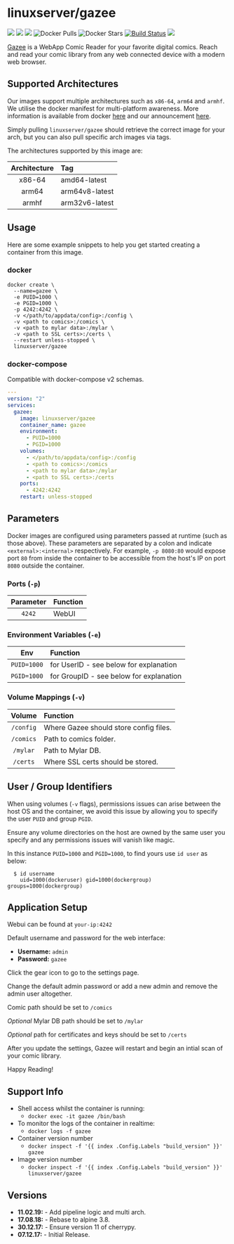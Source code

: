# linuxserver/gazee

[![](https://img.shields.io/discord/354974912613449730.svg?logo=discord&label=LSIO%20Discord&style=flat-square)](https://discord.gg/YWrKVTn) [![](https://images.microbadger.com/badges/version/linuxserver/gazee.svg)](https://microbadger.com/images/linuxserver/gazee) [![](https://images.microbadger.com/badges/image/linuxserver/gazee.svg)](https://microbadger.com/images/linuxserver/gazee) ![Docker Pulls](https://img.shields.io/docker/pulls/linuxserver/gazee.svg) ![Docker Stars](https://img.shields.io/docker/stars/linuxserver/gazee.svg) [![Build Status](https://ci.linuxserver.io/buildStatus/icon?job=Docker-Pipeline-Builders/docker-gazee/master)](https://ci.linuxserver.io/job/Docker-Pipeline-Builders/job/docker-gazee/job/master/) [![](https://lsio-ci.ams3.digitaloceanspaces.com/linuxserver/gazee/latest/badge.svg)](https://lsio-ci.ams3.digitaloceanspaces.com/linuxserver/gazee/latest/index.html)

[Gazee](https://github.com/hubbcaps/gazee) is a WebApp Comic Reader for your favorite digital comics. Reach and read your comic library from any web connected device with a modern web browser.

## Supported Architectures

Our images support multiple architectures such as `x86-64`, `arm64` and `armhf`. We utilise the docker manifest for multi-platform awareness. More information is available from docker [here](https://github.com/docker/distribution/blob/master/docs/spec/manifest-v2-2.md#manifest-list) and our announcement [here](https://blog.linuxserver.io/2019/02/21/the-lsio-pipeline-project/).

Simply pulling `linuxserver/gazee` should retrieve the correct image for your arch, but you can also pull specific arch images via tags.

The architectures supported by this image are:

| Architecture | Tag |
| :---: | :--- |
| x86-64 | amd64-latest |
| arm64 | arm64v8-latest |
| armhf | arm32v6-latest |

## Usage

Here are some example snippets to help you get started creating a container from this image.

### docker

```text
docker create \
  --name=gazee \
  -e PUID=1000 \
  -e PGID=1000 \
  -p 4242:4242 \
  -v </path/to/appdata/config>:/config \
  -v <path to comics>:/comics \
  -v <path to mylar data>:/mylar \
  -v <path to SSL certs>:/certs \
  --restart unless-stopped \
  linuxserver/gazee
```

### docker-compose

Compatible with docker-compose v2 schemas.

```yaml
---
version: "2"
services:
  gazee:
    image: linuxserver/gazee
    container_name: gazee
    environment:
      - PUID=1000
      - PGID=1000
    volumes:
      - </path/to/appdata/config>:/config
      - <path to comics>:/comics
      - <path to mylar data>:/mylar
      - <path to SSL certs>:/certs
    ports:
      - 4242:4242
    restart: unless-stopped
```

## Parameters

Docker images are configured using parameters passed at runtime \(such as those above\). These parameters are separated by a colon and indicate `<external>:<internal>` respectively. For example, `-p 8080:80` would expose port `80` from inside the container to be accessible from the host's IP on port `8080` outside the container.

### Ports \(`-p`\)

| Parameter | Function |
| :---: | :--- |
| `4242` | WebUI |

### Environment Variables \(`-e`\)

| Env | Function |
| :---: | :--- |
| `PUID=1000` | for UserID - see below for explanation |
| `PGID=1000` | for GroupID - see below for explanation |

### Volume Mappings \(`-v`\)

| Volume | Function |
| :---: | :--- |
| `/config` | Where Gazee should store config files. |
| `/comics` | Path to comics folder. |
| `/mylar` | Path to Mylar DB. |
| `/certs` | Where SSL certs should be stored. |

## User / Group Identifiers

When using volumes \(`-v` flags\), permissions issues can arise between the host OS and the container, we avoid this issue by allowing you to specify the user `PUID` and group `PGID`.

Ensure any volume directories on the host are owned by the same user you specify and any permissions issues will vanish like magic.

In this instance `PUID=1000` and `PGID=1000`, to find yours use `id user` as below:

```text
  $ id username
    uid=1000(dockeruser) gid=1000(dockergroup) groups=1000(dockergroup)
```

## Application Setup

Webui can be found at `your-ip:4242`

Default username and password for the web interface:

* **Username:** `admin`
* **Password:** `gazee`

Click the gear icon to go to the settings page.

Change the default admin password or add a new admin and remove the admin user altogether.

Comic path should be set to `/comics`

_Optional_ Mylar DB path should be set to `/mylar`

_Optional_ path for certificates and keys should be set to `/certs`

After you update the settings, Gazee will restart and begin an intial scan of your comic library.

Happy Reading!

## Support Info

* Shell access whilst the container is running: 
  * `docker exec -it gazee /bin/bash`
* To monitor the logs of the container in realtime: 
  * `docker logs -f gazee`
* Container version number 
  * `docker inspect -f '{{ index .Config.Labels "build_version" }}' gazee`
* Image version number
  * `docker inspect -f '{{ index .Config.Labels "build_version" }}' linuxserver/gazee`

## Versions

* **11.02.19:** - Add pipeline logic and multi arch.
* **17.08.18:** - Rebase to alpine 3.8.
* **30.12.17:** - Ensure version 11 of cherrypy.
* **07.12.17:** - Initial Release.

